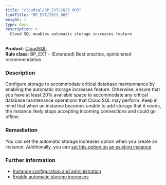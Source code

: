 ```yaml
---
title: "cloudsql/BP_EXT/2023_003"
linkTitle: "BP_EXT/2023_003"
weight: 1
type: docs
description: >
  Cloud SQL enables automatic storage increases feature
---
```


**Product**: [CloudSQL](https://cloud.google.com/sql)\
**Rule class**: BP_EXT - (Extended) Best practice, opinionated recommendation

### Description

Configure storage to accommodate critical database maintennance by enabling the
automatic storage increases feature. Otherwise, ensure that you have at least
20% available space to accommodate any critical database maintenance operations
that Cloud SQL may perform. Keep in mind that when an instance becomes unable to
add storage that it needs, the instance likely stops accepting incoming
connections and could go offline.

### Remediation

You can set the automatic storage increases option when you create an instance.
Additionally, you can [set this option on an existing
instance](https://cloud.google.com/sql/docs/mysql/edit-instance#edit_an_instance).

### Further information

- [Instance configuration and administration](https://cloud.google.com/sql/docs/best-practices.md#admin)
- [Enable automatic storage increases](https://cloud.google.com/sql/docs/mysql/instance-settings#automatic-storage-increase-2ndgen)
